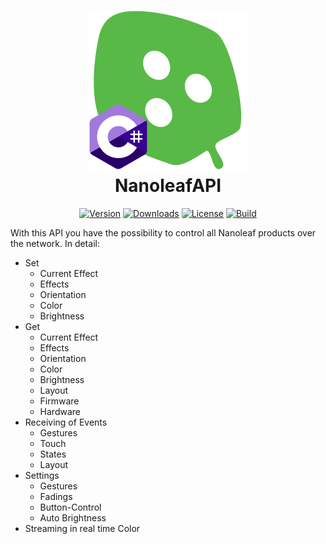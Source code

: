 <h1 align="center">

<img src="https://raw.githubusercontent.com/patrick-dmxc/NanoleafAPI/main/NanoleafAPI/Icons/NanoleafAPI.svg?sanitize=false" alt="NanoleafAPI" width="256"/>
<br/>
NanoleafAPI
</h1>

<div align="center">

[![Version](https://img.shields.io/nuget/v/NanoleafAPI.svg?color=royalblue)](https://www.nuget.org/packages/NanoleafAPI)
[![Downloads](https://img.shields.io/nuget/dt/NanoleafAPI.svg?color=green)](https://www.nuget.org/packages/NanoleafAPI)
[![License](https://img.shields.io/github/license/patrick-dmxc/NanoleafAPI.svg?color=blue)](https://github.com/patrick-dmxc/NanoleafAPI/blob/main/LICENSE)
[![Build](https://github.com/patrick-dmxc/NanoleafAPI/actions/workflows/main.yml/badge.svg?branch=main)](https://github.com/patrick-dmxc/NanoleafAPI/actions)

</div>


With this API you have the possibility to control all Nanoleaf products over the network.
In detail:
- Set
  - Current Effect
  - Effects 
  - Orientation 
  - Color
  - Brightness
- Get
  - Current Effect
  - Effects 
  - Orientation 
  - Color
  - Brightness
  - Layout
  - Firmware
  - Hardware
- Receiving of Events
  - Gestures
  - Touch
  - States
  - Layout
- Settings
  - Gestures
  - Fadings
  - Button-Control
  - Auto Brightness
- Streaming in real time Color